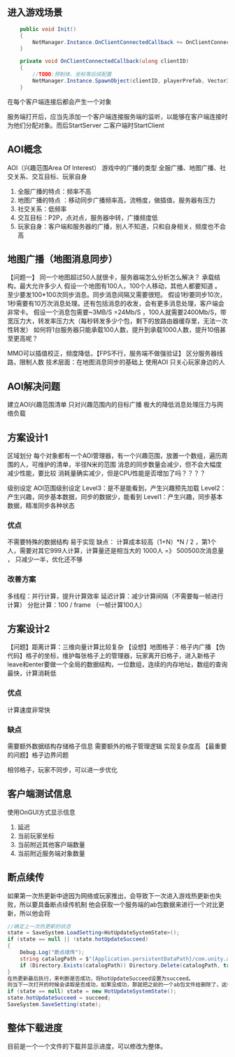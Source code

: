 ## 进入游戏场景
```cs
    public void Init()
    {
        NetManager.Instance.OnClientConnectedCallback += OnClientConnectedCallback;
    }

    private void OnClientConnectedCallback(ulong clientID)
    {
        //TODO:预制体、坐标等后续配置
        NetManager.Instance.SpawnObject(clientID, playerPrefab, Vector3.zero);
    }
```
在每个客户端连接后都会产生一个对象

服务端打开后，应当先添加一个客户端连接服务端的监听，以能够在客户端连接时为他们分配对象。而后StartServer
二客户端时StartClient

## AOI概念
AOI（兴趣范围Area Of Interest）
游戏中的广播的类型
全服广播、地图广播、社交关系、交互目标、玩家自身
1. 全服广播的特点：频率不高
2. 地图广播的特点 ：移动同步广播频率高，流畅度，做插值，服务器有压力
3. 社交关系：低频率
4. 交互目标：P2P，点对点，服务器中转，广播频度低
5. 玩家自身：客户端和服务器的广播，别人不知道，只和自身相关，频度也不会高

## 地图广播（地图消息同步）
【问题一】 同一个地图超过50人就很卡，服务器端怎么分析怎么解决？
承载结构，最大允许多少人
假设一个地图有100人，100个人移动，其他人都要知道 。
至少要发100*100次同步消息。同步消息间隔又需要很短。
假设1秒要同步10次，1秒需要有10万次消息处理。还有包括消息的收发，会有更多消息处理，客户端会非常卡。
假设一个消息包需要~3MB/S =24Mb/S ，100人就需要2400Mb/S，带宽压力大，转发率压力大（每秒转发多少个包，剩下的放路由器缓存里，无法一次性转发）
如何将1台服务器只能承载100人数，提升到承载1000人数，提升10倍甚至更高呢？

MMO可以插值校正，频度降低，【FPS不行，服务端不做强验证】
区分服务器线路，限制人数
技术层面：在地图消息同步的基础上 使用AOI
只关心玩家身边的人

## AOI解决问题
建立AOI兴趣范围清单
只对兴趣范围内的目标广播
极大的降低消息处理压力与网络负载

## 方案设计1
区域划分
每个对象都有一个AOI管理器，有一个兴趣范围，放置一个数组，遍历周围的人，可维护的清单，半径N米的范围
消息的同步数量会减少，但不会大幅度减少性能，要比较
消耗量确实减少，但是CPU性能是否增加了吗？？？？

级别设定
AOI范围级别设定
Level3：是不是能看到，产生兴趣预先加载
Level2：产生兴趣，同步基本数据，同步的数据少，能看到
Level1：产生兴趣，同步基本数据，精准同步各种状态

### 优点
不需要特殊的数据结构
易于实现
缺点：
计算成本较高（1+N）*N / 2 ，第1个人，需要对其它999人计算，计算量还是相当大的
1000人 =》 500500次消息量 ， 只减少一半，优化还不够

### 改善方案
多线程：并行计算，提升计算效率
延迟计算：减少计算间隔（不需要每一帧进行计算）
分批计算：100 / frame （一帧计算100人）

## 方案设计2
【问题】距离计算：三维向量计算比较复杂
【设想】地图格子：格子内广播
【伪代码】格子的坐标，维护每张格子上的管理器，玩家离开旧格子，进入新格子
leave和enter要做一个全局的数据结构，一位数组，连续的内存地址，数组的查询最快，计算消耗低

### 优点
计算速度非常快
### 缺点
需要额外数据结构存储格子信息
需要额外的格子管理逻辑
实现复杂度高
【最重要的问题】格子边界问题

相邻格子，玩家不同步，可以进一步优化


## 客户端测试信息
使用OnGUI方式显示信息
1. 延迟
2. 当前玩家坐标
3. 当前附近其他客户端数量
4. 当前附近服务端对象数量

## 断点续传
如果第一次热更新中途因为网络或玩家推出，会导致下一次进入游戏热更新也失败，所以要具备断点续传机制
他会获取一个服务端的ab包数据来进行一个对比更新，所以他会将
```cs
//确定上一次热更新的状态
state = SaveSystem.LoadSetting<HotUpdateSystemState>();
if (state == null || !state.hotUpdateSucceed)
{
    Debug.Log("断点续传");
    string catalogPath = $"{Application.persistentDataPath}/com.unity.addressables";
    if (Directory.Exists(catalogPath)) Directory.Delete(catalogPath, true);
}
在热更新最后执行，来判断是否成功，将hotUpdateSucceed设置为succeed。
则当下一次打开的时候会读取是否成功，如果没成功，那就把之前的一个ab包文件给删除了，这样就是去服务器里读文件，强制再更新。
if (state == null) state = new HotUpdateSystemState();
state.hotUpdateSucceed = succeed;
SaveSystem.SaveSetting(state);
```

## 整体下载进度
目前是一个一个文件的下载并显示进度，可以修改为整体。